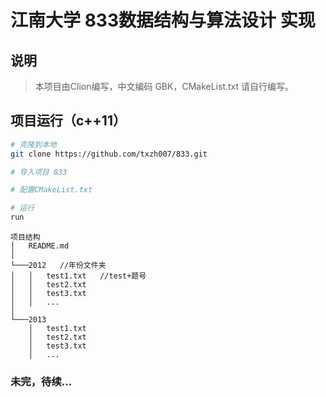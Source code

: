 # 江南大学 833数据结构与算法设计 实现

## 说明
> 本项目由Clion编写，中文编码 GBK，CMakeList.txt 请自行编写。


## 项目运行（c++11）
``` bash
# 克隆到本地
git clone https://github.com/txzh007/833.git

# 导入项目 833

# 配置CMakeList.txt

# 运行
run

```



```
项目结构
│   README.md
│
└───2012   //年份文件夹
│   │   test1.txt   //test+题号
│   │   test2.txt
│   │   test3.txt
│   │   ...
│
└───2013
    │   test1.txt
    │   test2.txt
    │   test3.txt
    │   ...
```

### 未完，待续...
